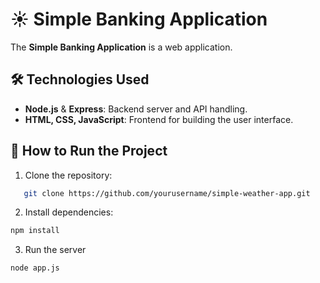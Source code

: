 # ☀️ Simple Banking Application

The **Simple Banking Application** is a web application.

## 🛠️ Technologies Used

- **Node.js** & **Express**: Backend server and API handling.
- **HTML, CSS, JavaScript**: Frontend for building the user interface.

## 🚀 How to Run the Project

1. Clone the repository:

```bash
   git clone https://github.com/yourusername/simple-weather-app.git

```

2. Install dependencies:

```bash
npm install

```

3. Run the server

```bash
node app.js
```
